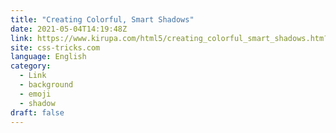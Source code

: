 ```yaml
---
title: "Creating Colorful, Smart Shadows"
date: 2021-05-04T14:19:48Z
link: https://www.kirupa.com/html5/creating_colorful_smart_shadows.htm?utm_medium=RSS&utm_source=news.12bit.vn
site: css-tricks.com
language: English
category:
  - Link
  - background
  - emoji
  - shadow
draft: false
---
```

